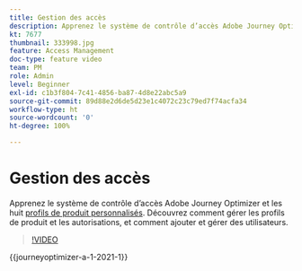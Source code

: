 ```yaml
---
title: Gestion des accès
description: Apprenez le système de contrôle d’accès Adobe Journey Optimizer et les huit profils de produit personnalisés. Découvrez comment gérer les profils de produit et les autorisations, et comment ajouter et gérer des utilisateurs.
kt: 7677
thumbnail: 333998.jpg
feature: Access Management
doc-type: feature video
team: PM
role: Admin
level: Beginner
exl-id: c1b3f804-7c41-4856-ba87-4d8e22abc5a9
source-git-commit: 89d88e2d6de5d23e1c4072c23c79ed7f74acfa34
workflow-type: ht
source-wordcount: '0'
ht-degree: 100%

---
```


# Gestion des accès

Apprenez le système de contrôle d’accès Adobe Journey Optimizer et les huit [profils de produit personnalisés](https://experienceleague.adobe.com/docs/journey-optimizer/using/administration/ootb-product-profiles.html?lang=fr). Découvrez comment gérer les profils de produit et les autorisations, et comment ajouter et gérer des utilisateurs.

>[!VIDEO](https://video.tv.adobe.com/v/333998?quality=12&learn=on)

{{journeyoptimizer-a-1-2021-1}}
